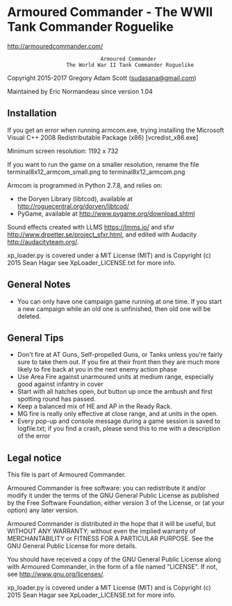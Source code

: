 # Armoured Commander - The WWII Tank Commander Roguelike

http://armouredcommander.com/

                                  Armoured Commander                                    
                       The World War II Tank Commander Roguelike                        

Copyright 2015-2017 Gregory Adam Scott (sudasana@gmail.com)

Maintained by Eric Normandeau since version 1.04

## Installation

If you get an error when running armcom.exe, trying installing the Microsoft Visual C++
2008 Redistributable Package (x86) [vcredist_x86.exe]

Minimum screen resolution: 1192 x 732                            

If you want to run the game on a smaller resolution, rename the file
  terminal8x12_armcom_small.png
to
  terminal8x12_armcom.png

Armcom is programmed in Python 2.7.8, and relies on:
- the Doryen Library (libtcod), available at <http://roguecentral.org/doryen/libtcod/>
- PyGame, available at <http://www.pygame.org/download.shtml>

Sound effects created with LLMS <https://lmms.io/> and sfxr
<http://www.drpetter.se/project_sfxr.html>, and edited with Audacity
<http://audacityteam.org/>.

xp_loader.py is covered under a MIT License (MIT) and is Copyright (c) 2015 Sean Hagar
see XpLoader_LICENSE.txt for more info.
  
## General Notes ##

- You can only have one campaign game running at one time. If you start a new campaign while
  an old one is unfinished, then old one will be deleted.

## General Tips ##

- Don't fire at AT Guns, Self-propelled Guns, or Tanks unless you're fairly sure to take
  them out. If you fire at their front then they are much more likely to fire back at you
  in the next enemy action phase
- Use Area Fire against unarmoured units at medium range, especially good against infantry
  in cover
- Start with all hatches open, but button up once the ambush and first spotting round has
  passed.
- Keep a balanced mix of HE and AP in the Ready Rack.
- MG fire is really only effective at close range, and at units in the open.
- Every pop-up and console message during a game session is saved to logfile.txt; if you
  find a crash, please send this to me with a description of the error

## Legal notice

This file is part of Armoured Commander.

Armoured Commander is free software: you can redistribute it and/or modify
it under the terms of the GNU General Public License as published by
the Free Software Foundation, either version 3 of the License, or
(at your option) any later version.

Armoured Commander is distributed in the hope that it will be useful,
but WITHOUT ANY WARRANTY; without even the implied warranty of
MERCHANTABILITY or FITNESS FOR A PARTICULAR PURPOSE.  See the
GNU General Public License for more details.
    
You should have received a copy of the GNU General Public License
along with Armoured Commander, in the form of a file named "LICENSE".
If not, see <http://www.gnu.org/licenses/>.

xp_loader.py is covered under a MIT License (MIT) and is Copyright (c) 2015 Sean Hagar
see XpLoader_LICENSE.txt for more info.

